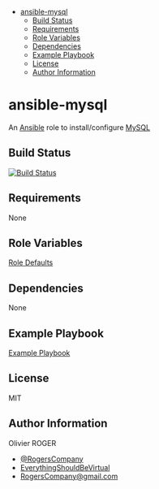 <!-- START doctoc generated TOC please keep comment here to allow auto update -->
<!-- DON'T EDIT THIS SECTION, INSTEAD RE-RUN doctoc TO UPDATE -->

- [ansible-mysql](#ansible-mysql)
  - [Build Status](#build-status)
  - [Requirements](#requirements)
  - [Role Variables](#role-variables)
  - [Dependencies](#dependencies)
  - [Example Playbook](#example-playbook)
  - [License](#license)
  - [Author Information](#author-information)

<!-- END doctoc generated TOC please keep comment here to allow auto update -->

# ansible-mysql

An [Ansible](https://www.ansible.com) role to install/configure [MySQL](https://www.mysql.com)

## Build Status

[![Build Status](https://travis-ci.org/RogersCompany/ansible-mysql.svg?branch=master)](https://travis-ci.org/RogersCompany/ansible-mysql)

## Requirements

None

## Role Variables

[Role Defaults](./defaults/main.yml)

## Dependencies

None

## Example Playbook

[Example Playbook](./playbook.yml)

## License

MIT

## Author Information

Olivier ROGER

- [@RogersCompany](https://www.twitter.com/RogersCompany)
- [EverythingShouldBeVirtual](http://everythingshouldbevirtual.com)
- [RogersCompany@gmail.com](mailto:RogersCompany@gmail.com)
